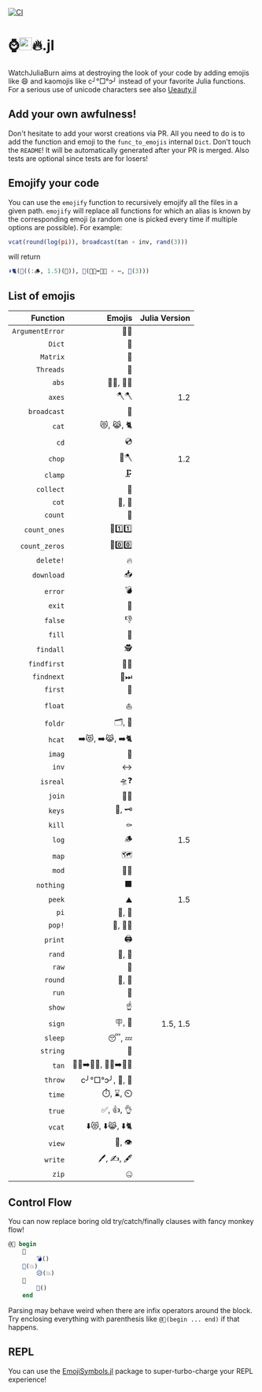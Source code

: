[![CI](https://github.com/theogf/WatchJuliaBurn.jl/actions/workflows/CI.yml/badge.svg)](https://github.com/theogf/WatchJuliaBurn.jl/actions/workflows/CI.yml)
# ⌚<img src="https://raw.githubusercontent.com/JuliaLang/julia/master/doc/src/assets/julia.ico" height="26"/>🔥.jl

WatchJuliaBurn aims at destroying the look of your code by adding emojis like :smile: and kaomojis like c╯°□°ↄ╯ instead of your favorite Julia functions.
For a serious use of unicode characters see also [Ueauty.jl](https://gitlab.com/ExpandingMan/Ueauty.jl)


## Add your own awfulness!

Don't hesitate to add your worst creations via PR. All you need to do is to add the function and emoji to the `func_to_emojis` internal `Dict`. Don't touch the `README`!
It will be automatically generated after your PR is merged. Also tests are optional since tests are for losers!

## Emojify your code

You can use the `emojify` function to recursively emojify all the files in a given path. `emojify` will replace all functions for which an alias is known
by the corresponding emoji (a random one is picked every time if multiple options are possible).
For example:
```julia
vcat(round(log(pi)), broadcast(tan ∘ inv, rand(3)))
```
will return
```julia
⬇️🐈(🎠((:🪵, 1.5)(🥧)), 📡(👩🏻➡️👩🏽 ∘ ↔, 🎲(3)))
```

## List of emojis

|        Function |         Emojis | Julia Version |
| ---------------:| --------------:| -------------:|
| `ArgumentError` |             💬🚨 |               |
|          `Dict` |              📖 |               |
|        `Matrix` |              🔢 |               |
|       `Threads` |              🧵 |               |
|           `abs` |         👔💪, 🎽💪 |               |
|          `axes` |             🪓🪓 |           1.2 |
|     `broadcast` |              📡 |               |
|           `cat` |        😻, 😹, 🐈 |               |
|            `cd` |              💿 |               |
|          `chop` |             🌳🪓 |           1.2 |
|         `clamp` |             🗜️ |               |
|       `collect` |              🧺 |               |
|           `cot` |           🧥, 🥼 |               |
|         `count` |              🧮 |               |
|    `count_ones` |        🧮1️⃣1️⃣ |               |
|   `count_zeros` |        🧮0️⃣0️⃣ |               |
|       `delete!` |              🔥 |               |
|      `download` |              📥 |               |
|         `error` |              💣 |               |
|          `exit` |              🚪 |               |
|         `false` |              👎 |               |
|          `fill` |              🚰 |               |
|       `findall` |             🕵️ |               |
|     `findfirst` |             🔎🥇 |               |
|      `findnext` |             🔎⏭ |               |
|         `first` |              🥇 |               |
|         `float` |             ⛵️ |               |
|         `foldr` |           🗂, 📁 |               |
|          `hcat` |  ➡️😻, ➡️😹, ➡️🐈 |               |
|          `imag` |              🔮 |               |
|           `inv` |              ↔ |               |
|        `isreal` |             🛸❓ |               |
|          `join` |             🚪🚶 |               |
|          `keys` |           🔑, 🗝 |               |
|          `kill` |             ⚰️ |               |
|           `log` |              🪵 |           1.5 |
|           `map` |              🗺 |               |
|           `mod` |             🛵🔧 |               |
|       `nothing` |              ⬛ |               |
|          `peek` |             ⛰️ |           1.5 |
|            `pi` |           🥧, 🍰 |               |
|          `pop!` |          🍾, 🏹🎈 |               |
|         `print` |             🖨️ |               |
|          `rand` |           🎰, 🎲 |               |
|           `raw` |              🥩 |               |
|         `round` |           🎠, 🔵 |               |
|           `run` |              🏃 |               |
|          `show` |             ☝️ |               |
|          `sign` |           🪧, 🚏 |      1.5, 1.5 |
|         `sleep` |           😴, 💤 |               |
|        `string` |              🎻 |               |
|           `tan` | 🧑🏻➡️🧑🏽, 👩🏻➡️👩🏽 |               |
|         `throw` |  c╯°□°ↄ╯, 🤮, 🚮 |               |
|          `time` |      ⏱️, ⌛, ⏲️ |               |
|          `true` |        ✅, 👍, 👌 |               |
|          `vcat` |  ⬇️😻, ⬇️😹, ⬇️🐈 |               |
|          `view` |          👀, 👁️ |               |
|         `write` |     🖊️, ✍️, 🖋️ |               |
|           `zip` |              🤐 |               |
## Control Flow
You can now replace boring old try/catch/finally clauses with fancy monkey flow!
```julia
@🐒 begin
    🙈
    	💣()
    🙊(💥)
    	😥(💥)
    🙉
    	🍌()
    end
```
Parsing may behave weird when there are infix operators around the block. Try enclosing everything with parenthesis like `@🐒(begin ... end)` if that happens.

## REPL

You can use the [EmojiSymbols.jl](https://github.com/wookay/EmojiSymbols.jl) package to super-turbo-charge your REPL experience!
